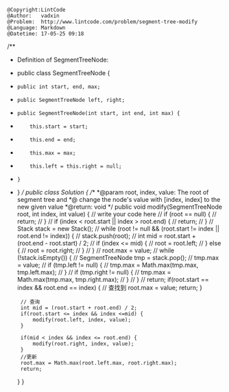 ```
@Copyright:LintCode
@Author:   vadxin
@Problem:  http://www.lintcode.com/problem/segment-tree-modify
@Language: Markdown
@Datetime: 17-05-25 09:18
```

/**
 * Definition of SegmentTreeNode:
 * public class SegmentTreeNode {
 *     public int start, end, max;
 *     public SegmentTreeNode left, right;
 *     public SegmentTreeNode(int start, int end, int max) {
 *         this.start = start;
 *         this.end = end;
 *         this.max = max;
 *         this.left = this.right = null;
 *     }
 * }
 */
public class Solution {
    /**
     *@param root, index, value: The root of segment tree and 
     *@ change the node's value with [index, index] to the new given value
     *@return: void
     */
    public void modify(SegmentTreeNode root, int index, int value) {
        // write your code here
        // if (root == null) {
        //     return;
        // }
        // if (index < root.start || index > root.end) {
        //     return;
        // }
        // Stack<SegmentTreeNode> stack = new Stack<SegmentTreeNode>();
        // while (root != null && (root.start != index || root.end != index)) {
        //     stack.push(root);
        //     int mid = root.start + (root.end - root.start) / 2;
        //     if (index <= mid) {
        //         root = root.left;
        //     } else {
        //         root = root.right;
        //     }
        // }
        // root.max = value;
        // while (!stack.isEmpty()) {
        //     SegmentTreeNode tmp = stack.pop();
        //     tmp.max = value;
        //     if (tmp.left != null) {
        //         tmp.max = Math.max(tmp.max, tmp.left.max);
        //     }
        //     if (tmp.right != null) {
        //         tmp.max = Math.max(tmp.max, tmp.right.max);
        //     }
        // }
        // return;
        if(root.start == index && root.end == index) { // 查找到
            root.max = value;
            return;
        }
        
        // 查询
        int mid = (root.start + root.end) / 2;
        if(root.start <= index && index <=mid) {
            modify(root.left, index, value);
        }
        
        if(mid < index && index <= root.end) {
            modify(root.right, index, value);
        }
        //更新
        root.max = Math.max(root.left.max, root.right.max);
        return;
    }
}